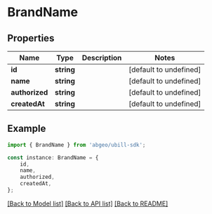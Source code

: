 # BrandName


## Properties

Name | Type | Description | Notes
------------ | ------------- | ------------- | -------------
**id** | **string** |  | [default to undefined]
**name** | **string** |  | [default to undefined]
**authorized** | **string** |  | [default to undefined]
**createdAt** | **string** |  | [default to undefined]

## Example

```typescript
import { BrandName } from 'abgeo/ubill-sdk';

const instance: BrandName = {
    id,
    name,
    authorized,
    createdAt,
};
```

[[Back to Model list]](../README.md#documentation-for-models) [[Back to API list]](../README.md#documentation-for-api-endpoints) [[Back to README]](../README.md)
